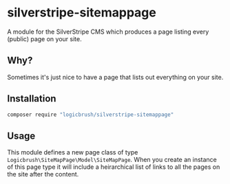 # silverstripe-sitemappage

A module for the SilverStripe CMS which produces a page listing every (public) page on your site.

## Why?

Sometimes it's just nice to have a page that lists out everything on your site.

## Installation

```sh
composer require "logicbrush/silverstripe-sitemappage"
```

## Usage

This module defines a new page class of type `Logicbrush\SiteMapPage\Model\SiteMapPage`.  When you create an instance of this page type it will include a heirarchical list of links to all the pages on the site after the content.
